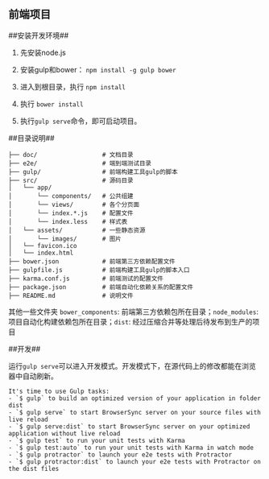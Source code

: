 前端项目
-------

##安装开发环境##

1. 先安装node.js

2. 安装gulp和bower： `npm install -g gulp bower`

3. 进入到根目录，执行 `npm install`

4. 执行 `bower install`

5. 执行`gulp serve`命令，即可启动项目。

##目录说明##


```
├── doc/                  # 文档目录
├── e2e/                  # 端到端测试目录
├── gulp/                 # 前端构建工具gulp的脚本
├── src/                  # 源码目录
│   └── app/
│       └── components/   # 公共组建
│       └── views/        # 各个分页面
│       └── index.*.js    # 配置文件
│       └── index.less    # 样式表
│   └── assets/           # 一些静态资源
│       └── images/       # 图片
│   └── favicon.ico
│   └── index.html
├── bower.json            # 前端第三方依赖配置文件
├── gulpfile.js           # 前端构建工具gulp的脚本入口
├── karma.conf.js         # 前端测试的配置文件
├── package.json          # 前端自动化依赖关系的配置文件
├── README.md             # 说明文件
```

其他一些文件夹
`bower_components`: 前端第三方依赖包所在目录；`node_modules`: 项目自动化构建依赖包所在目录；`dist`: 经过压缩合并等处理后待发布到生产的项目

##开发##

运行`gulp serve`可以进入开发模式。开发模式下，在源代码上的修改都能在浏览器中自动刷新。

```shell
It's time to use Gulp tasks:
- `$ gulp` to build an optimized version of your application in folder dist
- `$ gulp serve` to start BrowserSync server on your source files with live reload
- `$ gulp serve:dist` to start BrowserSync server on your optimized application without live reload
- `$ gulp test` to run your unit tests with Karma
- `$ gulp test:auto` to run your unit tests with Karma in watch mode
- `$ gulp protractor` to launch your e2e tests with Protractor
- `$ gulp protractor:dist` to launch your e2e tests with Protractor on the dist files
```
